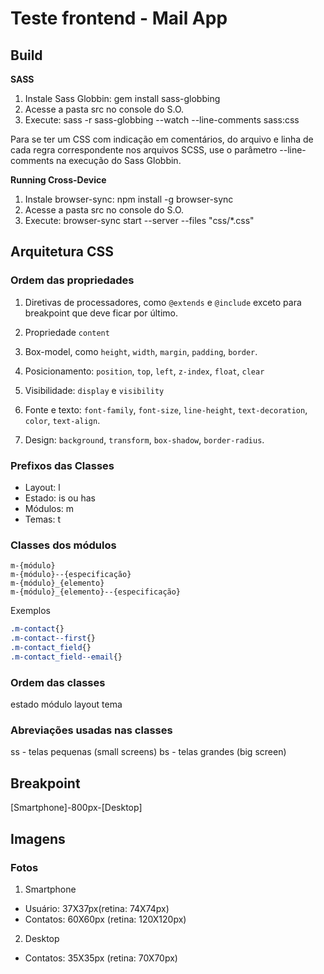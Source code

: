 Teste frontend - Mail App
=====

Build
-----------------

**SASS**

1. Instale Sass Globbin: gem install sass-globbing
2. Acesse a pasta src no console do S.O.
3. Execute: sass -r sass-globbing --watch --line-comments sass:css

Para se ter um CSS com indicação em comentários, do arquivo e linha de cada regra correspondente nos arquivos SCSS, use o parâmetro --line-comments na execução do Sass Globbin.

**Running Cross-Device**

1. Instale browser-sync: npm install -g browser-sync
2. Acesse a pasta src no console do S.O.
3. Execute: browser-sync start --server --files "css/*.css"

Arquitetura CSS
-----------------

### Ordem das propriedades

1. Diretivas de processadores, como ```@extends``` e ```@include``` exceto para breakpoint que deve ficar por último.

2. Propriedade ```content```

3. Box-model, como ```height```, ```width```, ```margin```, ```padding```, ```border```.

4. Posicionamento: ```position```, ```top```, ```left```, ```z-index```, ```float```, ```clear```

5. Visibilidade: ```display``` e ```visibility```

6. Fonte e texto: ```font-family```, ```font-size```, ```line-height```, ```text-decoration```, ```color```, ```text-align```.

7. Design: ```background```, ```transform```, ```box-shadow```, ```border-radius```.

### Prefixos das Classes

* Layout: l
* Estado: is ou has
* Módulos: m
* Temas: t

### Classes dos módulos

```
m-{módulo}
m-{módulo}--{especificação}
m-{módulo}_{elemento}
m-{módulo}_{elemento}--{especificação}
```
Exemplos

```css
.m-contact{}
.m-contact--first{}
.m-contact_field{}
.m-contact_field--email{}
```

### Ordem das classes

estado módulo layout tema

### Abreviações usadas nas classes

ss - telas pequenas (small screens)
bs - telas grandes (big screen)

Breakpoint
-----------------
[Smartphone]-800px-[Desktop]

Imagens
-----------------

### Fotos

1. Smartphone

  - Usuário: 37X37px(retina: 74X74px)
  - Contatos: 60X60px (retina: 120X120px)

2. Desktop

  - Contatos: 35X35px (retina: 70X70px)


